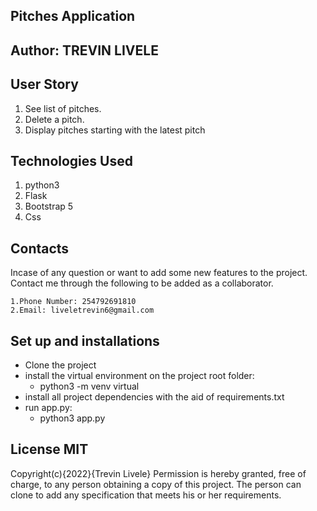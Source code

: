 ## Pitches Application
## Author: TREVIN LIVELE
## User Story
1. See list of pitches.
2. Delete a pitch.
3. Display pitches starting with the latest pitch
## Technologies Used
1. python3
2. Flask
3. Bootstrap 5
4. Css
## Contacts
Incase of any question or want to add some new features to the project. Contact me through the following to be added as a collaborator.

    1.Phone Number: 254792691810
    2.Email: liveletrevin6@gmail.com
## Set up and installations
* Clone the project
* install the virtual environment on the project root folder:
    * python3 -m venv virtual
* install all project dependencies with the aid of requirements.txt
* run app.py:  
    * python3 app.py
## License MIT
Copyright(c){2022}{Trevin Livele} Permission is hereby granted, free of charge, to any person obtaining a copy of this project. The person can clone to add any specification that meets his or her requirements.

   